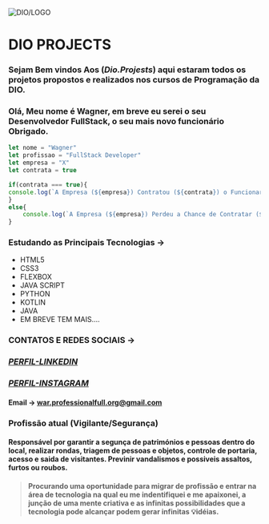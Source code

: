 ![DIO/LOGO](https://avatars.githubusercontent.com/u/26231823?s=200&v=4)
#             **DIO PROJECTS** 

### Sejam Bem vindos Aos (_Dio.Projests_) aqui estaram todos  os projetos propostos e realizados nos cursos de Programação da DIO.

### Olá, Meu nome é Wagner, em breve eu serei o seu Desenvolvedor FullStack, o seu mais novo funcionário Obrigado.

```js
let nome = "Wagner"
let profissao = "FullStack Developer"
let empresa = "X"
let contrata = true

if(contrata === true){
console.log(`A Empresa (${empresa}) Contratou (${contrata}) o Funcionario ${nome} Desenvolvedor FullStack`)
}
else{
    console.log(`A Empresa (${empresa}) Perdeu a Chance de Contratar (${contrata}) o Funcionario ${nome} Desenvolvedor FullStack`) 
}
```
### Estudando as Principais Tecnologias ->

* HTML5
* CSS3
* FLEXBOX
* JAVA SCRIPT
* PYTHON
* KOTLIN
* JAVA
* EM BREVE TEM MAIS....


### CONTATOS E REDES SOCIAIS ->

### [_PERFIL-LINKEDIN_](https://www.linkedin.com/in/wagner-ribeiro-886626289?lipi=urn:li:page:d_flagship3_profile_view_base_contact_details;6T4cQSdCRoudt/2pDT1wcg==)

### [_PERFIL-INSTAGRAM_](https://www.instagram.com/wagnerinthedarkness)

#### Email -> war.professionalfull.org@gmail.com

### Profissão atual (Vigilante/Segurança)

#### Responsável por garantir a segunça de patrimónios e pessoas dentro do local, realizar rondas, triagem de pessoas e objetos, controle de portaria, acesso e saida de visitantes. Previnir vandalismos e possiveis assaltos, furtos ou roubos.
>#### Procurando uma oportunidade para migrar de profissão e entrar na área de tecnologia na qual eu me indentifiquei e me apaixonei, a junção de uma mente criativa e as infinitas possibilidades que a tecnologia pode alcançar podem gerar infinitas 💡idéias.
